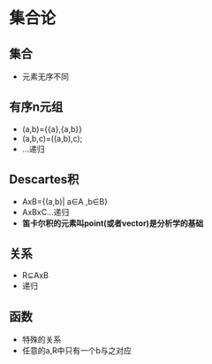 # 集合论
## 集合
- 元素无序不同
## 有序n元组
- (a,b)={{a},{a,b}}
- (a,b,c)=((a,b),c);
- ...递归

## Descartes积
- AxB={(a,b)| a∈A ,b∈B}
- AxBxC...递归
- **笛卡尔积的元素叫point(或者vector)是分析学的基础**
## 关系
- R⊆AxB
- 递归

## 函数
- 特殊的关系
- 任意的a,R中只有一个b与之对应

